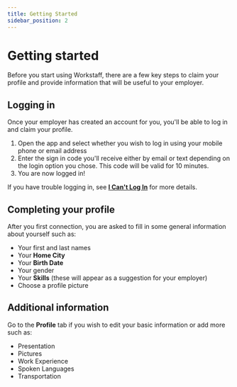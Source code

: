 ```yaml
---
title: Getting Started
sidebar_position: 2
---
```


# Getting started 

Before you start using Workstaff, there are a few key steps to claim your profile and provide information that will be useful to your employer.   

## Logging in 
Once your employer has created an account for you, you'll be able to log in and claim your profile. 

1. Open the app and select whether you wish to log in using your mobile phone or email address 
2. Enter the sign in code you'll receive either by email or text depending on the login option you chose. This code will be valid for 10 minutes. 
3. You are now logged in! 

If you have trouble logging in, see **[I Can't Log In](../workers/troubleshooting/Connection/i-cant-login.md)** for more details.

## Completing your profile 
After you first connection, you are asked to fill in some general information about yourself such as: 
- Your first and last names 
- Your **Home City**
- Your **Birth Date**
- Your gender 
- Your **Skills** (these will appear as a suggestion for your employer)
- Choose a profile picture 

## Additional information
Go to the **Profile** tab if you wish to edit your basic information or add more such as:
- Presentation 
- Pictures 
- Work Experience 
- Spoken Languages 
- Transportation
